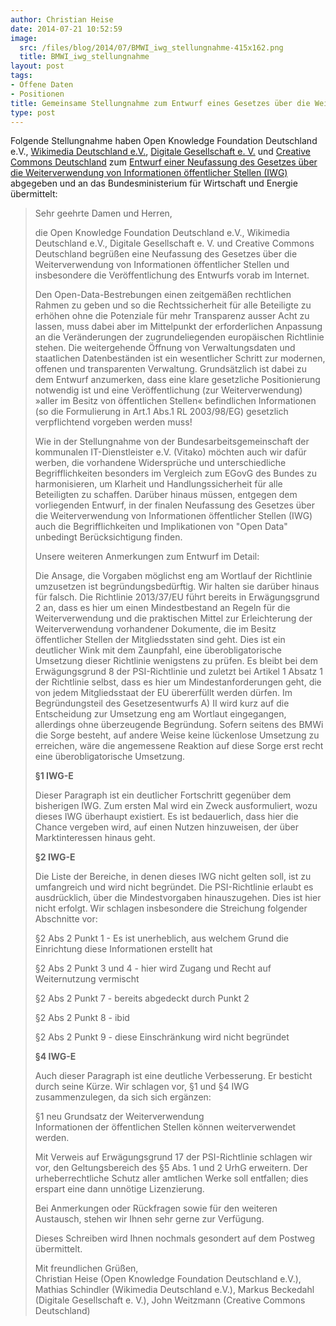 ```yaml
---
author: Christian Heise
date: 2014-07-21 10:52:59
image:
  src: /files/blog/2014/07/BMWI_iwg_stellungnahme-415x162.png
  title: BMWI_iwg_stellungnahme
layout: post
tags:
- Offene Daten
- Positionen
title: Gemeinsame Stellungnahme zum Entwurf eines Gesetzes über die Weiterverwendung von Informationen öffentlicher Stellen (IWG)
type: post
---
```


Folgende Stellungnahme haben Open Knowledge Foundation Deutschland e.V., [Wikimedia Deutschland e.V.](http://www.wikimedia.de), [Digitale Gesellschaft e. V.](https://digitalegesellschaft.de/) und [Creative Commons Deutschland](http://de.creativecommons.org/) zum [Entwurf einer Neufassung des Gesetzes über die Weiterverwendung von Informationen öffentlicher Stellen (IWG)](https://www.bmwi.de/BMWi/Redaktion/PDF/Gesetz/entwurf-eines-gesetzes-ueber-die-weiterverwendung-von-informationen-oeffentlicher-stellen,property=pdf,bereich=bmwi2012,sprache=de,rwb=true.pdf) abgegeben und an das Bundesministerium für Wirtschaft und Energie übermittelt:

> Sehr geehrte Damen und Herren,
> 
> die Open Knowledge Foundation Deutschland e.V., Wikimedia Deutschland e.V., Digitale Gesellschaft e. V. und Creative Commons Deutschland begrüßen eine Neufassung des Gesetzes über die Weiterverwendung von Informationen öffentlicher Stellen und insbesondere die Veröffentlichung des Entwurfs vorab im Internet.
> 
> Den Open-Data-Bestrebungen einen zeitgemäßen rechtlichen Rahmen zu geben und so die Rechtssicherheit für alle Beteiligte zu erhöhen ohne die Potenziale für mehr Transparenz ausser Acht zu lassen, muss dabei aber im Mittelpunkt der erforderlichen Anpassung an die Veränderungen der zugrundeliegenden europäischen Richtlinie stehen. Die weitergehende Öffnung von Verwaltungsdaten und staatlichen Datenbeständen ist ein wesentlicher Schritt zur modernen, offenen und transparenten Verwaltung. Grundsätzlich ist dabei zu dem Entwurf anzumerken, dass eine klare gesetzliche Positionierung notwendig ist und eine Veröffentlichung (zur Weiterverwendung) »aller im Besitz von öffentlichen Stellen« befindlichen Informationen (so die Formulierung in Art.1 Abs.1 RL 2003/98/EG) gesetzlich verpflichtend vorgeben werden muss!
> 
> Wie in der Stellungnahme von der Bundesarbeitsgemeinschaft der kommunalen IT-Dienstleister e.V. (Vitako) möchten auch wir dafür werben, die vorhandene Widersprüche und unterschiedliche Begrifflichkeiten besonders im Vergleich zum EGovG des Bundes zu harmonisieren, um Klarheit und Handlungssicherheit für alle Beteiligten zu schaffen. Darüber hinaus müssen, entgegen dem vorliegenden Entwurf, in der finalen Neufassung des Gesetzes über die Weiterverwendung von Informationen öffentlicher Stellen (IWG) auch die Begrifflichkeiten und Implikationen von "Open Data" unbedingt Berücksichtigung finden.
> 
> Unsere weiteren Anmerkungen zum Entwurf im Detail:
> 
> Die Ansage, die Vorgaben möglichst eng am Wortlauf der Richtlinie umzusetzen ist begründungsbedürftig. Wir halten sie darüber hinaus für falsch. Die Richtlinie 2013/37/EU führt bereits in Erwägungsgrund 2 an, dass es hier um einen Mindestbestand an Regeln für die Weiterverwendung und die praktischen Mittel zur Erleichterung der Weiterverwendung vorhandener Dokumente, die im Besitz öffentlicher Stellen der Mitgliedsstaten sind geht. Dies ist ein deutlicher Wink mit dem Zaunpfahl, eine überobligatorische Umsetzung dieser Richtlinie wenigstens zu prüfen. Es bleibt bei dem Erwägungsgrund 8 der PSI-Richtlinie und zuletzt bei Artikel 1 Absatz 1 der Richtlinie selbst, dass es hier um Mindestanforderungen geht, die von jedem Mitgliedsstaat der EU übererfüllt werden dürfen. Im Begründungsteil des Gesetzesentwurfs A) II wird kurz auf die Entscheidung zur Umsetzung eng am Wortlaut eingegangen, allerdings ohne überzeugende Begründung. Sofern seitens des BMWi die Sorge besteht, auf andere Weise keine lückenlose Umsetzung zu erreichen, wäre die angemessene Reaktion auf diese Sorge erst recht eine überobligatorische Umsetzung.
> 
> **§1 IWG-E**
> 
> Dieser Paragraph ist ein deutlicher Fortschritt gegenüber dem bisherigen IWG. Zum ersten Mal wird ein Zweck ausformuliert, wozu dieses IWG überhaupt existiert. Es ist bedauerlich, dass hier die Chance vergeben wird, auf einen Nutzen hinzuweisen, der über Marktinteressen hinaus geht.
> 
> **§2 IWG-E**
> 
> Die Liste der Bereiche, in denen dieses IWG nicht gelten soll, ist zu umfangreich und wird nicht begründet. Die PSI-Richtlinie erlaubt es ausdrücklich, über die Mindestvorgaben hinauszugehen. Dies ist hier nicht erfolgt. Wir schlagen insbesondere die Streichung folgender Abschnitte vor:
> 
> §2 Abs 2 Punkt 1 - Es ist unerheblich, aus welchem Grund die Einrichtung diese Informationen erstellt hat
> 
> §2 Abs 2 Punkt 3 und 4 - hier wird Zugang und Recht auf Weiternutzung vermischt
> 
> §2 Abs 2 Punkt 7 - bereits abgedeckt durch Punkt 2
> 
> §2 Abs 2 Punkt 8 - ibid
> 
> §2 Abs 2 Punkt 9 - diese Einschränkung wird nicht begründet
> 
> **§4 IWG-E**
> 
> Auch dieser Paragraph ist eine deutliche Verbesserung. Er besticht durch seine Kürze. Wir schlagen vor, §1 und §4 IWG zusammenzulegen, da sich sich ergänzen:
> 
> §1 neu Grundsatz der Weiterverwendung  
Informationen der öffentlichen Stellen können weiterverwendet werden.
> 
> Mit Verweis auf Erwägungsgrund 17 der PSI-Richtlinie schlagen wir vor, den Geltungsbereich des §5 Abs. 1 und 2 UrhG erweitern. Der urheberrechtliche Schutz aller amtlichen Werke soll entfallen; dies erspart eine dann unnötige Lizenzierung.
> 
> Bei Anmerkungen oder Rückfragen sowie für den weiteren Austausch, stehen wir Ihnen sehr gerne zur Verfügung.
> 
> Dieses Schreiben wird Ihnen nochmals gesondert auf dem Postweg übermittelt.
> 
> Mit freundlichen Grüßen,  
Christian Heise (Open Knowledge Foundation Deutschland e.V.), Mathias Schindler (Wikimedia Deutschland e.V.), Markus Beckedahl (Digitale Gesellschaft e. V.), John Weitzmann (Creative Commons Deutschland)